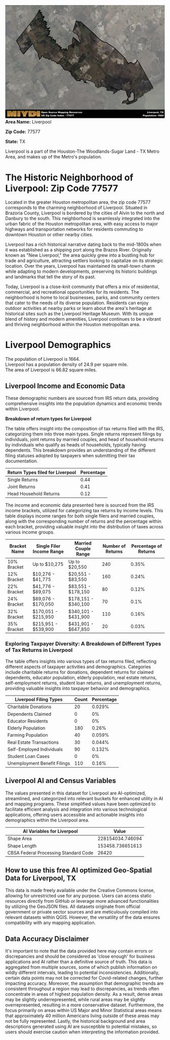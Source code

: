 ![Image Alt Text](../_images/77577.png)
**Area Name:** Liverpool

**Zip Code:** 77577

**State:** TX

Liverpool is a part of the Houston-The Woodlands-Sugar Land - TX Metro Area, and makes up  of the Metro's population.  

# The Historic Neighborhood of Liverpool: Zip Code 77577 

Located in the greater Houston metropolitan area, the zip code 77577 corresponds to the charming neighborhood of Liverpool. Situated in Brazoria County, Liverpool is bordered by the cities of Alvin to the north and Danbury to the south. This neighborhood is seamlessly integrated into the urban fabric of the Houston metropolitan area, with easy access to major highways and transportation networks for residents commuting to downtown Houston or other nearby cities.

Liverpool has a rich historical narrative dating back to the mid-1800s when it was established as a shipping port along the Brazos River. Originally known as "New Liverpool," the area quickly grew into a bustling hub for trade and agriculture, attracting settlers looking to capitalize on its strategic location. Over the years, Liverpool has maintained its small-town charm while adapting to modern developments, preserving its historic buildings and landmarks that tell the story of its past.

Today, Liverpool is a close-knit community that offers a mix of residential, commercial, and recreational opportunities for its residents. The neighborhood is home to local businesses, parks, and community centers that cater to the needs of its diverse population. Residents can enjoy outdoor activities at nearby parks or learn about the area's heritage at historical sites such as the Liverpool Heritage Museum. With its unique blend of history and modern amenities, Liverpool continues to be a vibrant and thriving neighborhood within the Houston metropolitan area.

# Liverpool Demographics

The population of Liverpool is 1664.  
Liverpool has a population density of 24.9 per square mile.  
The area of Liverpool is 66.82 square miles.  

## Liverpool Income and Economic Data

These demographic numbers are sourced from IRS return data, providing comprehensive insights into the population dynamics and economic trends within Liverpool.

**Breakdown of return types for Liverpool**

The table offers insight into the composition of tax returns filed with the IRS, categorizing them into three main types. Single returns represent filings by individuals, joint returns by married couples, and head of household returns by individuals who qualify as heads of households, typically having dependents. This breakdown provides an understanding of the different filing statuses adopted by taxpayers when submitting their tax documentation.

| Return Types filed for Liverpool                              | Percentage          |
|----------------------------------------------------------|---------------------|
| Single Returns                                            | 0.44 |
| Joint Returns                                             | 0.41 |
| Head Household Returns                                    | 0.12 |

The income and economic data presented here is sourced from the IRS income brackets, utilized for categorizing tax returns by income levels. This table displays income ranges for both single filers and married couples, along with the corresponding number of returns and the percentage within each bracket, providing valuable insight into the distribution of taxes across various income groups.

| Bracket Name       | Single Filer Income Range | Married Couple Range | Number of Returns | Percentage of Returns |
|--------------------|----------------------------|----------------------|-------------------|-----------------------|
| 10% Bracket        | Up to $10,275              | Up to $20,550        | 240 | 0.35% |
| 12% Bracket        | $10,276 - $41,775          | $20,551 - $83,550    | 160 | 0.24% |
| 22% Bracket        | $41,776 - $89,075          | $83,551 - $178,150   | 80 | 0.12% |
| 24% Bracket        | $89,076 - $170,050         | $178,151 - $340,100  | 70 | 0.1% |
| 32% Bracket        | $170,051 - $215,950        | $340,101 - $431,900  | 110 | 0.16% |
| 35% Bracket        | $215,951 - $539,900        | $431,901 - $647,850  | 20 | 0.03% |

### Exploring Taxpayer Diversity: A Breakdown of Different Types of Tax Returns in Liverpool

The table offers insights into various types of tax returns filed, reflecting different aspects of taxpayer activities and demographics. Categories include charitable returns for donations, dependent returns for claimed dependents, educator population, elderly population, real estate returns, self-employment returns, student loan returns, and unemployment returns, providing valuable insights into taxpayer behavior and demographics.

| Liverpool Filing Types                    | Count | Percentage |
|--------------------------------------|-------|------------|
| Charitable Donations                 | 20 | 0.029% |
| Dependents Claimed                   | 0 | 0% |
| Educator Residents                   | 0 | 0% |
| Elderly Population                   | 180 | 0.26% |
| Farming Population                   | 40 | 0.059% |
| Real Estate Transactions             | 30 | 0.044% |
| Self-Employed Individuals            | 90 | 0.132% |
| Student Loan Cases                   | 0 | 0% |
| Unemployment Benefit Filings         | 110 | 0.16% |

## Liverpool AI and Census Variables

The values presented in this dataset for Liverpool are AI-optimized, streamlined, and categorized into relevant buckets for enhanced utility in AI and mapping programs. These simplified values have been optimized to facilitate efficient analysis and integration into various technological applications, offering users accessible and actionable insights into demographics within the Liverpool area.

| AI Variables for Liverpool | Value |
|-------------|-------|
| Shape Area | 228154034.746094 |
| Shape Length | 153458.736651613 |
| CBSA Federal Processing Standard Code | 26420 |

## How to use this free AI optimized Geo-Spatial Data for Liverpool, TX

This data is made freely available under the Creative Commons license, allowing for unrestricted use for any purpose. Users can access static resources directly from GitHub or leverage more advanced functionalities by utilizing the GeoJSON files. All datasets originate from official government or private sector sources and are meticulously compiled into relevant datasets within QGIS. However, the versatility of the data ensures compatibility with any mapping application.

## Data Accuracy Disclaimer
It's important to note that the data provided here may contain errors or discrepancies and should be considered as 'close enough' for business applications and AI rather than a definitive source of truth. This data is aggregated from multiple sources, some of which publish information on wildly different intervals, leading to potential inconsistencies. Additionally, certain data points may not be corrected for Covid-related changes, further impacting accuracy. Moreover, the assumption that demographic trends are consistent throughout a region may lead to discrepancies, as trends often concentrate in areas of highest population density. As a result, dense areas may be slightly underrepresented, while rural areas may be slightly overrepresented, resulting in a more conservative dataset. Furthermore, the focus primarily on areas within US Major and Minor Statistical areas means that approximately 40 million Americans living outside of these areas may not be fully represented. Lastly, the historical background and area descriptions generated using AI are susceptible to potential mistakes, so users should exercise caution when interpreting the information provided.
